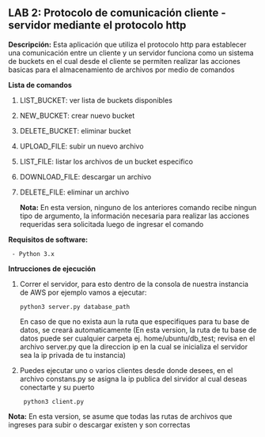 ## **LAB 2:** Protocolo de comunicación cliente - servidor mediante el protocolo http

**Descripción:**
Esta aplicación que utiliza el protocolo http para establecer una comunicación entre un cliente y un servidor funciona como un sistema de buckets en el cual desde el cliente se permiten realizar las acciones basicas para el almacenamiento de archivos por medio de comandos

**Lista de comandos**

 1. LIST_BUCKET: ver lista de buckets disponibles
 2. NEW_BUCKET: crear nuevo bucket
 3. DELETE_BUCKET: eliminar bucket
 4. UPLOAD_FILE: subir un nuevo archivo
 5. LIST_FILE: listar los archivos de un bucket especifico
 6. DOWNLOAD_FILE: descargar un archivo
 7. DELETE_FILE: eliminar un archivo

	**Nota:** En esta version, ninguno de los anteriores comando recibe ningun tipo de argumento, la información necesaria para realizar las acciones requeridas sera solicitada luego de ingresar el comando

**Requisitos de software:**

	 - Python 3.x


**Intrucciones de ejecución**

 1. Correr el servidor, para esto dentro de la consola de nuestra instancia de AWS por ejemplo vamos a ejecutar:

	    python3 server.py database_path

	En caso de que no exista aun la ruta que especifiques para tu base de datos, se creará automaticamente (En esta version, la ruta de tu base de datos puede ser cualquier carpeta ej. home/ubuntu/db_test; revisa en el archivo server.py que la direccion ip en la cual se inicializa el servidor sea la ip privada de tu instancia)


2. Puedes ejecutar uno o varios clientes desde donde desees, en el archivo constans.py se asigna la ip publica del sirvidor al cual deseas conectarte y su puerto

	    python3 client.py


**Nota:** En esta version, se asume que todas las rutas de archivos que ingreses para subir o descargar existen y son correctas
